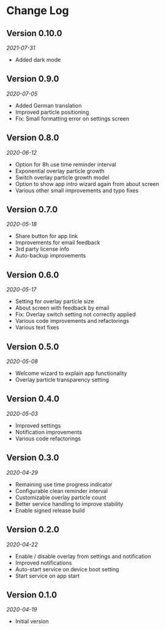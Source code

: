 # Change Log

## Version 0.10.0

*2021-07-31*

* Added dark mode

## Version 0.9.0

*2020-07-05*

* Added German translation
* Improved particle positioning 
* Fix: Small formatting error on settings screen 

## Version 0.8.0

*2020-06-12*

* Option for 8h use time reminder interval
* Exponential overlay particle growth
* Switch overlay particle growth model
* Option to show app intro wizard again from about screen
* Various other small improvements and typo fixes

## Version 0.7.0

*2020-05-18*

* Share button for app link
* Improvements for email feedback
* 3rd party license info
* Auto-backup improvements

## Version 0.6.0

*2020-05-17*

* Setting for overlay particle size
* About screen with feedback by email
* Fix: Overlay switch setting not correctly applied
* Various code improvements and refactorings
* Various text fixes

## Version 0.5.0

*2020-05-08*

* Welcome wizard to explain app functionality
* Overlay particle transparency setting

## Version 0.4.0

*2020-05-03*

* Improved settings
* Notification improvements
* Various code refactorings

## Version 0.3.0

*2020-04-29*

* Remaining use time progress indicator
* Configurable clean reminder interval
* Customizable overlay particle count 
* Better service handling to improve stability
* Enable signed release build

## Version 0.2.0

*2020-04-22*

* Enable / disable overlay from settings and notification
* Improved notifications
* Auto-start service on device boot setting
* Start service on app start

## Version 0.1.0

*2020-04-19*

* Initial version